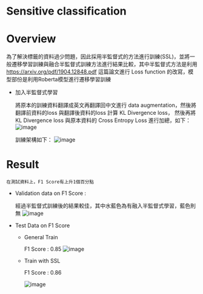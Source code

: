 # Sensitive classification 

# Overview
為了解決標籤的資料過少問題，因此採用半監督式的方法進行訓練(SSL)，並將一般遷移學習訓練與融合半監督式訓練方法進行結果比較，其中半監督式方法是利用
https://arxiv.org/pdf/1904.12848.pdf 這篇論文進行 Loss function 的改寫，模型部份是利用Roberta模型進行遷移學習訓練
* 加入半監督式學習
    
    將原本的訓練資料翻譯成英文再翻譯回中文進行 data augmentation，然後將翻譯前資料的loss 與翻譯後資料的loss 計算 KL Divergence loss，
    然後再將KL Divergence loss 與原本資料的 Cross Entropy Loss 進行加總，如下：
![image](file:///Users/apple/Desktop/%E6%88%AA%E5%9C%96%202021-09-05%20%E4%B8%8B%E5%8D%886.33.09.png)

    訓練架構如下：
![image](file:///Users/apple/Desktop/%E5%9C%96%E7%89%87%201.png)

# Result
    在測試資料上，F1 Score有上升1個百分點
   * Validation data on F1 Score : 
    
     經過半監督式訓練後的結果較佳，其中水藍色為有融入半監督式學習，藍色則無
     ![image](file:///Users/apple/Desktop/%E6%88%AA%E5%9C%96%202021-09-05%20%E4%B8%8B%E5%8D%886.38.43.png)
     
   * Test Data on F1 Score
     * General Train 
       
       F1 Score : 0.85
       ![image](file:///Users/apple/Desktop/%E6%88%AA%E5%9C%96%202021-09-05%20%E4%B8%8B%E5%8D%886.48.41.png)
     * Train with SSL
        
       F1 Score : 0.86
       
       ![image](file:///Users/apple/Desktop/%E6%88%AA%E5%9C%96%202021-09-05%20%E4%B8%8B%E5%8D%886.49.23.png)